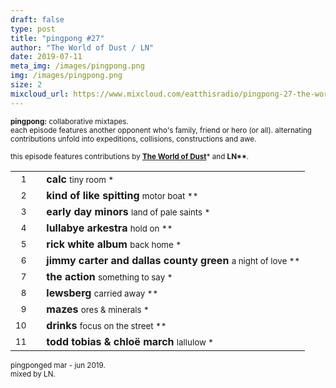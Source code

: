 ```yaml
---
draft: false
type: post
title: "pingpong #27"
author: "The World of Dust / LN"
date: 2019-07-11
meta_img: /images/pingpong.png
img: /images/pingpong.png
size: 2
mixcloud_url: https://www.mixcloud.com/eatthisradio/pingpong-27-the-world-of-dust-ln/ 
---
```



<small><b>pingpong:</b> collaborative mixtapes.<br>
	each episode features another opponent who's family, friend or hero (or all). alternating contributions unfold into expeditions, collisions, constructions and awe.</small>

<small>this episode features contributions by <a href="https://www.theworldofdust.nl/" target="_blank"><b>The World of Dust</b></a>\*</b> and <b>LN\*\*</b>.</small>



|                  |   |         		|
|----------------: |---| -------------	|
| <small>1</small> |   | **calc**						<small>		tiny room				*</small>   |
| <small>2</small> |   | **kind of like spitting**		<small>		motor boat 				**</small>	|
| <small>3</small> |   | **early day minors**			<small>		land of pale saints 	*</small>   |
| <small>4</small> |   | **lullabye arkestra**			<small>		hold on 				**</small>	|
| <small>5</small> |   | **rick white album** 			<small>		back home 	 		 	*</small>   |
| <small>6</small> |   | **jimmy carter and dallas county green**		<small>		a night of love 	**</small>	|
| <small>7</small> |   | **the action**					<small>		something to say 	 	*</small>   |
| <small>8</small> |   | **lewsberg**				 	<small>		carried away			**</small>	|
| <small>9</small> |   | **mazes**						<small>		ores & minerals 		*</small>	|
| <small>10</small>|   | **drinks**					 	<small>		focus on the street		**</small>	|
| <small>11</small>|   | **todd tobias & chloë march**	<small>		lallulow 				*</small>	|



<small>pingponged mar - jun 2019.<br>mixed by LN.</small>
